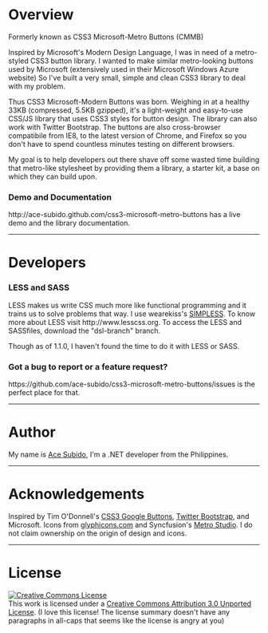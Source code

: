 <h1>Overview</h1>
Formerly known as CSS3 Microsoft-Metro Buttons (CMMB)

Inspired by Microsoft's Modern Design Language, I was in need of a metro-styled CSS3 button library. I wanted to make similar metro-looking buttons used by Microsoft (extensively used in their Microsoft Windows Azure website) So I've built a very small, simple and clean CSS3 library to deal with my problem.

Thus CSS3 Microsoft-Modern Buttons was born. Weighing in at a healthy 33KB (compressed, 5.5KB gzipped), it's a light-weight and easy-to-use CSS/JS library that uses CSS3 styles for button design. The library can also work with Twitter Bootstrap. The buttons are also cross-browser compatibile from IE8, to the latest version of Chrome, and Firefox so you don't have to spend countless minutes testing on different browsers.

My goal is to help developers out there shave off some wasted time building that metro-like stylesheet by providing them a library, a starter kit, a base on which they can build upon.

<h3>Demo and Documentation</h3>
 http://ace-subido.github.com/css3-microsoft-metro-buttons has a live demo and the library documentation.
 <hr>
 <h1>Developers</h1>
<h3>LESS and SASS</h3>
LESS makes us write CSS much more like functional programming and it trains us to solve problems that way. I use wearekiss's  <a href="http://www.wearekiss.com/simpless">SIMPLESS</a>. To know more about LESS visit http://www.lesscss.org. To access the LESS and SASSfiles, download the "dsl-branch" branch. 

Though as of 1.1.0, I haven't found the time to do it with LESS or SASS.

<h3>Got a bug to report or a feature request?</h3>
https://github.com/ace-subido/css3-microsoft-metro-buttons/issues is the perfect place for that.

<hr>
<h1>Author</h1>
My name is <a href="http://acesubido.com">Ace Subido</a>, I'm a .NET developer from the Philippines.
<hr>
<h1>Acknowledgements</h1>
Inspired by Tim O'Donnell's 
          <a href="http://github.com/todc/css3-google-buttons">CSS3 Google Buttons</a>, 
          <a href="http://twitter.github.com/bootstrap/">Twitter Bootstrap</a>, 
          and Microsoft. Icons from <a href="http://glyphicons.com/">glyphicons.com</a> and Syncfusion's 
          <a href="http://www.syncfusion.com/downloads/metrostudio?utm_source=SiteVisitors">Metro Studio</a>. I do not claim ownership on the origin of design and icons.     

<hr>
<h1>License</h1>
<p>
        <a rel="license" href="http://creativecommons.org/licenses/by/3.0/"><img alt="Creative Commons License" style="border-width:0" src="http://i.creativecommons.org/l/by/3.0/88x31.png" /></a><br />This work is licensed under a <a rel="license" href="http://creativecommons.org/licenses/by/3.0/">Creative Commons Attribution 3.0 Unported License</a>.
 (I love this license! The license summary doesn't have any paragraphs in all-caps that seems like the license is angry at you)       
 </p>
        